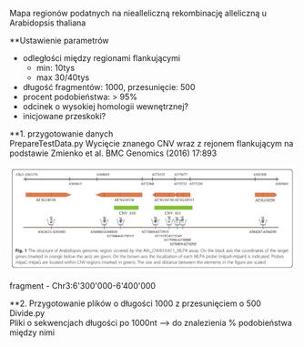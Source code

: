 Mapa regionów podatnych na niealleliczną rekombinację alleliczną u Arabidopsis thaliana  
  
**Ustawienie parametrów  
* odległości między regionami flankującymi
  * min: 10tys
  * max 30/40tys  
* długość fragmentów: 1000, przesunięcie: 500
* procent podobieństwa: > 95%
* odcinek o wysokiej homologii wewnętrznej?
* inicjowane przeskoki?

**1. przygotowanie danych  
PrepareTestData.py
Wycięcie znanego CNV wraz z rejonem flankującym na podstawie Zmienko et al. BMC Genomics (2016) 17:893

![Region CNV](/notatki/region.jpg)


fragment - Chr3:6'300'000-6'400'000  
  
**2. Przygotowanie plików o długości 1000 z przesunięciem o 500  
Divide.py  
Pliki o sekwencjach długości po 1000nt --> do znalezienia % podobieństwa między nimi


